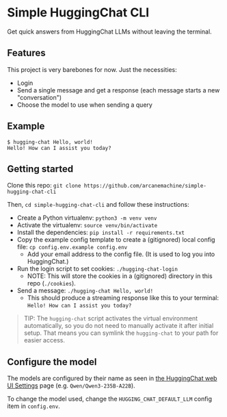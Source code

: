 # Simple HuggingChat CLI

Get quick answers from HuggingChat LLMs without leaving the terminal.

## Features

This project is very barebones for now. Just the necessities:

- Login
- Send a single message and get a response (each message starts a new "conversation")
- Choose the model to use when sending a query

## Example

```
$ hugging-chat Hello, world!
Hello! How can I assist you today?
```

## Getting started

Clone this repo: `git clone https://github.com/arcanemachine/simple-hugging-chat-cli`

Then, `cd simple-hugging-chat-cli` and follow these instructions:

- Create a Python virtualenv: `python3 -m venv venv`
- Activate the virtualenv: `source venv/bin/activate`
- Install the dependencies: `pip install -r requirements.txt`
- Copy the example config template to create a (gitignored) local config file: `cp config.env.example config.env`
  - Add your email address to the config file. (It is used to log you into HuggingChat.)
- Run the login script to set cookies: `./hugging-chat-login`
  - NOTE: This will store the cookies in a (gitignored) directory in this repo (`./cookies`).
- Send a message: `./hugging-chat Hello, world!`
  - This should produce a streaming response like this to your terminal: `Hello! How can I assist you today?`

> TIP: The `hugging-chat` script activates the virtual environment automatically, so you do not need to manually activate it after initial setup. That means you can symlink the `hugging-chat` to your path for easier access.

## Configure the model

The models are configured by their name as seen in [the HuggingChat web UI Settings](https://huggingface.co/chat/settings) page (e.g. `Qwen/Qwen3-235B-A22B`).

To change the model used, change the `HUGGING_CHAT_DEFAULT_LLM` config item in `config.env`.
